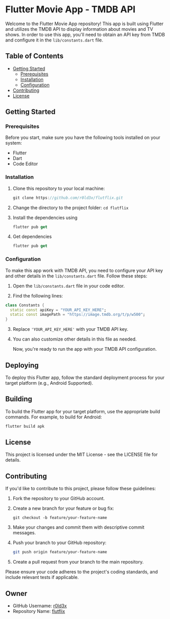 # Flutter Movie App - TMDB API

Welcome to the Flutter Movie App repository! This app is built using Flutter and utilizes the TMDB API to display information about movies and TV shows. In order to use this app, you'll need to obtain an API key from TMDB and configure it in the `lib/constants.dart` file.

## Table of Contents

- [Getting Started](#getting-started)
  - [Prerequisites](#prerequisites)
  - [Installation](#installation)
  - [Configuration](#configuration)
- [Contributing](#contributing)
- [License](#license)

## Getting Started

### Prerequisites

Before you start, make sure you have the following tools installed on your system:

- Flutter
- Dart
- Code Editor

### Installation

1. Clone this repository to your local machine:

   ```dart
   git clone https://github.com/r0ld3x/flutflix.git
   ```

2. Change the directory to the project folder:
   `cd flutflix`
3. Install the dependencies using

   ```dart
   flutter pub get
   ```

4. Get dependencies

   ```dart
   flutter pub get
   ```

### Configuration

To make this app work with TMDB API, you need to configure your API key and other details in the `lib/constants.dart` file. Follow these steps:

1. Open the `lib/constants.dart` file in your code editor.

2. Find the following lines:

```dart
class Constants {
  static const apiKey = "YOUR_API_KEY_HERE";
  static const imagePath = "https://image.tmdb.org/t/p/w500";
}

```

3. Replace `'YOUR_API_KEY_HERE'` with your TMDB API key.

4. You can also customize other details in this file as needed.

   Now, you're ready to run the app with your TMDB API configuration.

## Deploying

To deploy this Flutter app, follow the standard deployment process for your target platform (e.g., Android Supported).

## Building

To build the Flutter app for your target platform, use the appropriate build commands. For example, to build for Android:

```bash
flutter build apk
```

## License

This project is licensed under the MIT License - see the LICENSE file for details.

## Contributing

If you'd like to contribute to this project, please follow these guidelines:

1. Fork the repository to your GitHub account.

2. Create a new branch for your feature or bug fix:

   ```
   git checkout -b feature/your-feature-name
   ```

3. Make your changes and commit them with descriptive commit messages.
4. Push your branch to your GitHub repository:

   ```bash
   git push origin feature/your-feature-name
   ```

5. Create a pull request from your branch to the main repository.

Please ensure your code adheres to the project's coding standards, and include relevant tests if applicable.

## Owner

- GitHub Username: [r0ld3x](https://github.com/r0ld3x)
- Repository Name: [flutflix](https://github.com/r0ld3x/flutflix)
